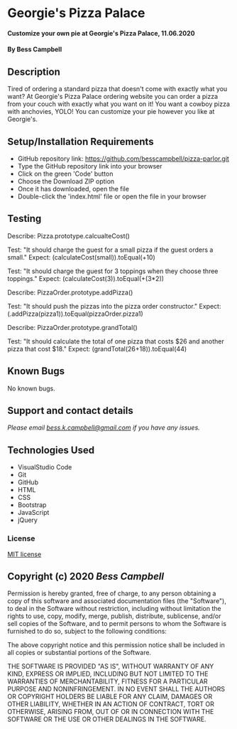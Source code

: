 # Georgie's Pizza Palace

####  Customize your own pie at Georgie's Pizza Palace, 11.06.2020 

#### By  **Bess Campbell** 

## Description

 Tired of ordering a standard pizza that doesn't come with exactly what you want? At Georgie's Pizza Palace ordering website you can order a pizza from your couch with exactly what you want on it! You want a cowboy pizza with anchovies, YOLO! You can customize your pie however you like at Georgie's. 

 
## Setup/Installation Requirements


* GitHub repository link: https://github.com/besscampbell/pizza-parlor.git
* Type the GitHub repository link into your browser
* Click on the green 'Code' button 
* Choose the Download ZIP option
* Once it has downloaded, open the file
* Double-click the 'index.html' file or open the file in your browser

## Testing
 
 Describe: Pizza.prototype.calcualteCost()

 Test: "It should charge the guest for a small pizza if the guest orders a small." 
 Expect: (calculateCost(small)).toEqual(+10)

 Test: "It should charge the guest for 3 toppings when they choose three toppings." 
 Expect: (calculateCost(3)).toEqual(+(3*2)) 

 Describe: PizzaOrder.prototype.addPizza()
 
 Test: "It should push the pizzas into the pizza order constructor."
 Expect: (.addPizza(pizza1)).toEqual(pizzaOrder.pizza1)

 Describe: PizzaOrder.prototype.grandTotal()

 Test: "It should calculate the total of one pizza that costs $26 and another pizza that cost $18."
 Expect: (grandTotal(26+18)).toEqual(44)


## Known Bugs

 No known bugs. 

## Support and contact details

 _Please email <bess.k.campbell@gmail.com> if you have any issues._

## Technologies Used
 
 * VisualStudio Code
 * Git
 * GitHub
 * HTML 
 * CSS 
 * Bootstrap
 * JavaScript
 * jQuery 

### License

[MIT license](https://opensource.org/licenses/MIT)

## Copyright (c) 2020 **_Bess Campbell_**

Permission is hereby granted, free of charge, to any person obtaining a copy of this software and associated documentation files (the "Software"), to deal in the Software without restriction, including without limitation the rights to use, copy, modify, merge, publish, distribute, sublicense, and/or sell copies of the Software, and to permit persons to whom the Software is furnished to do so, subject to the following conditions:

The above copyright notice and this permission notice shall be included in all copies or substantial portions of the Software.

THE SOFTWARE IS PROVIDED "AS IS", WITHOUT WARRANTY OF ANY KIND, EXPRESS OR IMPLIED, INCLUDING BUT NOT LIMITED TO THE WARRANTIES OF MERCHANTABILITY, FITNESS FOR A PARTICULAR PURPOSE AND NONINFRINGEMENT. IN NO EVENT SHALL THE AUTHORS OR COPYRIGHT HOLDERS BE LIABLE FOR ANY CLAIM, DAMAGES OR OTHER LIABILITY, WHETHER IN AN ACTION OF CONTRACT, TORT OR OTHERWISE, ARISING FROM, OUT OF OR IN CONNECTION WITH THE SOFTWARE OR THE USE OR OTHER DEALINGS IN THE SOFTWARE.